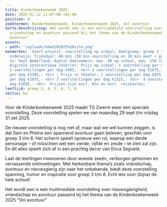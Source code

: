 ```yaml
---
title: Kinderboekenweek 2025
date: 2025-01-22 11:07:00 +01:00
position: 0
zoektermen: Kinderboekenweek, Kinderboekenweek 2025, vol avontuur
korte-beschrijving: Het wordt een is een multimediale voorstelling over nieuwsgierigheid,
  vriendschap en avontuur passend bij het thema van de Kinderboekenweek 2025 "Vol
  avontuur"
assets:
- path: "/uploads/kbw%202025%20site.png"
kenmerken: 'Soort project: voorstelling op school; Doelgroep: groep 3 t/m 8 ook speciaal
  onderwijs; Tijdsduur: 40 min (30 min voorstelling en 10 min meet + greet); Aangeboden
  in: heel Nederland; Aantal deelnemers: max. 90 op school, max. 150 in theater; Lesmateriaal:
  digitale interactieve lesbrief; Prijs op school: 1 voorstelling per dag €625,- <br>
  2 voorstellingen per dag €895,- <br> 3 voorstellingen per dag €1075,- <br> 4 voorstellingen
  per dag €1395,- <br> ; Prijs in theater: 1 voorstelling per dag €825,- <br> 2 voorstellingen
  per dag €1075,- <br> 3 voorstellingen per dag €1325,- <br>  4 voorstellingen per
  dag €1695,- <br>  Prijzen zijn excl. btw en excl. reiskosten; '
leeftijd: groep 3, 4, 5, 6, 7, 8
sectie: bo
---
```


Voor de Kinderboekenweek 2025 maakt TG Zwerm weer een speciale voorstelling. Deze voorstelling spelen we van maandag 29 sept t/m vrijdag 31 okt 2025.

De nieuwe voorstelling is nog niet af, maar wat we wél kunnen zeggen, is dat Sam en Philine een spannend avontuur gaan beleven, geschikt voor groep 3 t/m 8. Het scherm speelt opnieuw een rol, waarop een derde personage – of misschien wel een vierde, vijfde en zesde – te zien zal zijn. En dit alles speelt zich af in een prachtig decor van Erica Segveld.  

Laat de leerlingen meevoeren door woeste zeeën, verborgen geheimen en verrassende ontmoetingen. Met herkenbare thema’s zoals vriendschap, avontuur en nieuwsgierig zijn naar het onbekende, biedt deze voorstelling spanning, humor en inspiratie voor groep 3 t/m 8. Echt iets voor (bijna) de hele school!  

Het wordt een is een multimediale voorstelling over nieuwsgierigheid, vriendschap en avontuur passend bij het thema van de Kinderboekenweek 2025 "Vol avontuur"
